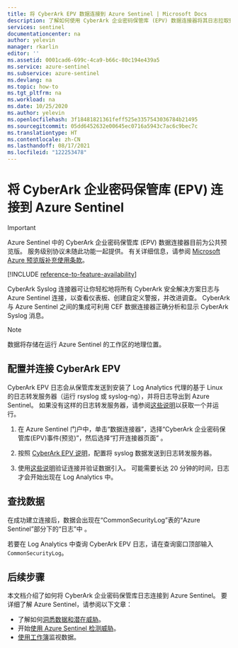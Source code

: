 ```yaml
---
title: 将 CyberArk EPV 数据连接到 Azure Sentinel | Microsoft Docs
description: 了解如何使用 CyberArk 企业密码保管库 (EPV) 数据连接器将其日志拉取到 Azure Sentinel。 查看工作簿中的 CyberArk EPV 数据，创建警报并改进调查。
services: sentinel
documentationcenter: na
author: yelevin
manager: rkarlin
editor: ''
ms.assetid: 0001cad6-699c-4ca9-b66c-80c194e439a5
ms.service: azure-sentinel
ms.subservice: azure-sentinel
ms.devlang: na
ms.topic: how-to
ms.tgt_pltfrm: na
ms.workload: na
ms.date: 10/25/2020
ms.author: yelevin
ms.openlocfilehash: 3f18481821361feff525e3357543036784b21495
ms.sourcegitcommit: 05dd6452632e00645ec0716a5943c7ac6c9bec7c
ms.translationtype: HT
ms.contentlocale: zh-CN
ms.lasthandoff: 08/17/2021
ms.locfileid: "122253478"
---
```

# <a name="connect-cyberark-enterprise-password-vault-epv-to-azure-sentinel"></a>将 CyberArk 企业密码保管库 (EPV) 连接到 Azure Sentinel

> [!IMPORTANT]
> Azure Sentinel 中的 CyberArk 企业密码保管库 (EPV) 数据连接器目前为公共预览版。 服务级别协议未随此功能一起提供。 有关详细信息，请参阅 [Microsoft Azure 预览版补充使用条款](https://azure.microsoft.com/support/legal/preview-supplemental-terms/)。

[!INCLUDE [reference-to-feature-availability](includes/reference-to-feature-availability.md)]

CyberArk Syslog 连接器可让你轻松地将所有 CyberArk 安全解决方案日志与 Azure Sentinel 连接，以查看仪表板、创建自定义警报，并改进调查。 CyberArk 与 Azure Sentinel 之间的集成可利用 CEF 数据连接器正确分析和显示 CyberArk Syslog 消息。

> [!NOTE]
> 数据将存储在运行 Azure Sentinel 的工作区的地理位置。

## <a name="configure-and-connect-cyberark-epv"></a>配置并连接 CyberArk EPV

CyberArk EPV 日志会从保管库发送到安装了 Log Analytics 代理的基于 Linux 的日志转发服务器（运行 rsyslog 或 syslog-ng），并将日志导出到 Azure Sentinel。 如果没有这样的日志转发服务器，请参阅[这些说明](connect-cef-agent.md)以获取一个并运行。

1. 在 Azure Sentinel 门户中，单击“数据连接器”，选择“CyberArk 企业密码保管库(EPV)事件(预览)”，然后选择“打开连接器页面”  。

1. 按照 [CyberArk EPV 说明](https://docs.cyberark.com/Product-Doc/OnlineHelp/PAS/Latest/en/Content/PASIMP/DV-Integrating-with-SIEM-Applications.htm)，配置将 syslog 数据发送到日志转发服务器。

1. 使用[这些说明](connect-cef-verify.md)验证连接并验证数据引入。 可能需要长达 20 分钟的时间，日志才会开始出现在 Log Analytics 中。

## <a name="find-your-data"></a>查找数据

在成功建立连接后，数据会出现在“CommonSecurityLog”表的“Azure Sentinel”部分下的“日志”中 。

若要在 Log Analytics 中查询 CyberArk EPV 日志，请在查询窗口顶部输入 `CommonSecurityLog`。

## <a name="next-steps"></a>后续步骤

本文档介绍了如何将 CyberArk 企业密码保管库日志连接到 Azure Sentinel。 要详细了解 Azure Sentinel，请参阅以下文章：
- 了解如何[洞悉数据和潜在威胁](get-visibility.md)。
- 开始[使用 Azure Sentinel 检测威胁](detect-threats-built-in.md)。
- [使用工作簿](monitor-your-data.md)监视数据。